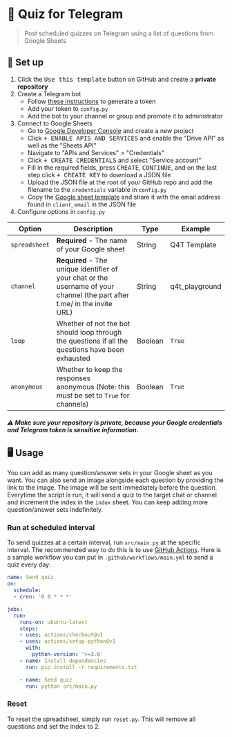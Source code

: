 # :pencil: Quiz for Telegram
> Post scheduled quizzes on Telegram using a list of questions from Google Sheets

## :electric_plug: Set up
1. Click the <kbd>Use this template</kbd> button on GitHub and create a **private repository**
1. Create a Telegram bot
    - Follow [these instructions](https://core.telegram.org/bots#creating-a-new-bot) to generate a token
    - Add your token to `config.py`
    - Add the bot to your channel or group and promote it to administrator
1. Connect to Google Sheets
    - Go to [Google Developer Console](https://console.developers.google.com/apis/dashboard) and create a new project
    - Click <kbd>+ ENABLE APIS AND SERVICES</kbd> and enable the "Drive API" as well as the "Sheets API"
    - Navigate to "APIs and Services" > "Credentials"
    - Click <kbd>+ CREATE CREDENTIALS</kbd> and select "Service account"
    - Fill in the required fields, press <kbd>CREATE</kbd>, <kbd>CONTINUE</kbd>, and on the last step click <kbd>+ CREATE KEY</kbd> to download a JSON file
    - Upload the JSON file at the root of your GitHub repo and add the filename to the `credentials` variable in `config.py`
    - Copy the [Google sheet template](https://docs.google.com/spreadsheets/u/1/d/1BE-ZbrkTejJloU_d953nYCKCqVSfoiQQCZ45Y3NSdtc/copy) and share it with the email address found in `client_email` in the JSON file
1. Configure options in `config.py`
    
| Option | Description | Type | Example |
| ------ | ----------- | ---- | ------- |
| `spreadsheet` | **Required** - The name of your Google sheet | String | Q4T Template |
| `channel` | **Required** - The unique identifier of your chat or the username of your channel (the part after t.me/ in the invite URL) | String | q4t_playground |
| `loop` | Whether of not the bot should loop through the questions if all the questions have been exhausted | Boolean | `True` |
| `anonymous` | Whether to keep the responses anonymous (Note: this *must* be set to `True` for channels) | Boolean | `True` |

##### :warning: Make sure your repository is private, because your Google credentials and Telegram token is sensitive information.

## :desktop_computer: Usage
You can add as many question/answer sets in your Google sheet as you want. You can also send an image alongside each question by providing the link to the image. The image will be sent immediately before the question. Everytime the script is run, it will send a quiz to the target chat or channel and increment the index in the `index` sheet. You can keep adding more question/answer sets indefinitely.

### Run at scheduled interval
To send quizzes at a certain interval, run `src/main.py` at the specific interval. The recommended way to do this is to use [GitHub Actions](https://github.com/features/actions). Here is a sample workflow you can put in `.github/workflows/main.yml` to send a quiz every day:

```yml
name: Send quiz
on:
  schedule:
  - cron: '0 0 * * *'

jobs:
  run:
    runs-on: ubuntu-latest
    steps:
    - uses: actions/checkout@v1
    - uses: actions/setup-python@v1
      with:
        python-version: '>=3.6'
    - name: Install dependencies
      run: pip install -r requirements.txt

    - name: Send quiz
      run: python src/main.py
```

### Reset
To reset the spreadsheet, simply run `reset.py`. This will remove all questions and set the index to 2.
